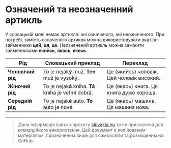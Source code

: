 # Означений та неозначенний артикль
У словацькій мові немає артикля: ані означеного, ані неозначеного. При потребі, замість означеного артикля можна використовувати вказівні займенники **цей**, **ця**, **це**. Неозначений артикль можна замінити займенниками **якийсь**, **якась**, **якесь**.

| Рід               | Словацький приклад                                   | Переклад                                   |
| ----------------- | ---------------------------------------------------- | ------------------------------------------ |
| **Чоловічий рід** | To je nejak**ý** muž. **Ten** muž je vysoký.         | Це (якийсь) чоловік. Цей чоловік високий.  |
| **Жіночий рід**   | To je nejak**á** kniha. **Tá** kniha je veľmi dobrá. | Це (якась) книга. Ця книга дуже хороша.    |
| **Середній рід**  | To je nejak**é** auto. **To** auto je nové.          | Це (якась) машина. Ця машина нова.         |



---

> Дана інформація взята з проєкту [slovakia.eu](https://slovake.eu/) та не призначена для комерційного використання. Цей документ є копійованим матеріалом, призначеним лише для самоосвіти та розміщеним на GitHub.
